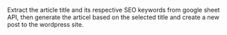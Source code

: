 Extract the article title and its respective SEO keywords from google sheet API, then generate the articel based on the selected  title and create a new post to the wordpress site.

